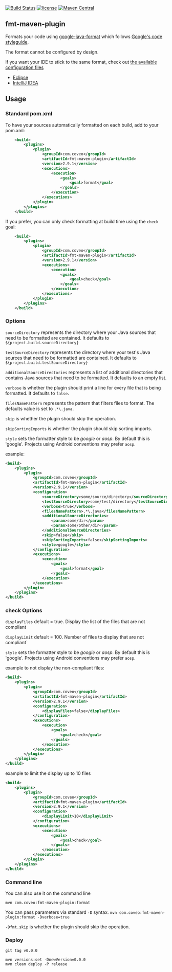 [![Build Status](https://travis-ci.org/coveo/fmt-maven-plugin.svg?branch=master)](https://travis-ci.org/coveo/fmt-maven-plugin)
[![license](http://img.shields.io/badge/license-MIT-brightgreen.svg)](https://github.com/coveo/fmt-maven-plugin/blob/master/LICENSE)
[![Maven Central](https://maven-badges.herokuapp.com/maven-central/com.coveo/fmt-maven-plugin/badge.svg)](https://maven-badges.herokuapp.com/maven-central/com.coveo/fmt-maven-plugin)

## fmt-maven-plugin 

Formats your code using [google-java-format](https://github.com/google/google-java-format) which follows [Google's code styleguide](https://google.github.io/styleguide/javaguide.html).

The format cannot be configured by design.

If you want your IDE to stick to the same format, check out [the available configuration files](https://github.com/google/styleguide)

* [Eclipse](https://github.com/google/styleguide/blob/gh-pages/eclipse-java-google-style.xml)
* [IntelliJ IDEA](https://github.com/google/styleguide/blob/gh-pages/intellij-java-google-style.xml)

## Usage

### Standard pom.xml

To have your sources automatically formatted on each build, add to your pom.xml:

```xml
    <build>
        <plugins>
            <plugin>
                <groupId>com.coveo</groupId>
                <artifactId>fmt-maven-plugin</artifactId>
                <version>2.9.1</version>
                <executions>
                    <execution>
                        <goals>
                            <goal>format</goal>
                        </goals>
                    </execution>
                </executions>
            </plugin>
        </plugins>
    </build>
```

If you prefer, you can only check formatting at build time using the `check` goal:

```xml
    <build>
        <plugins>
            <plugin>
                <groupId>com.coveo</groupId>
                <artifactId>fmt-maven-plugin</artifactId>
                <version>2.9.1</version>
                <executions>
                    <execution>
                        <goals>
                            <goal>check</goal>
                        </goals>
                    </execution>
                </executions>
            </plugin>
        </plugins>
    </build>
```

### Options

`sourceDirectory` represents the directory where your Java sources that need to be formatted are contained. It defaults to `${project.build.sourceDirectory}`

`testSourceDirectory` represents the directory where your test's Java sources that need to be formatted are contained. It defaults to `${project.build.testSourceDirectory}`

`additionalSourceDirectories` represents a list of additional directories that contains Java sources that need to be formatted. It defaults to an empty list.

`verbose` is whether the plugin should print a line for every file that is being formatted. It defaults to `false`.

`filesNamePattern` represents the pattern that filters files to format. The defaults value is set to `.*\.java`.

`skip` is whether the plugin should skip the operation.

`skipSortingImports` is whether the plugin should skip sorting imports.

`style` sets the formatter style to be _google_ or _aosp_. By default this is 'google'. Projects using Android conventions may prefer `aosp`.

example:
```xml
<build>
    <plugins>
        <plugin>
            <groupId>com.coveo</groupId>
            <artifactId>fmt-maven-plugin</artifactId>
            <version>2.9.1</version>
            <configuration>
                <sourceDirectory>some/source/directory</sourceDirectory>
                <testSourceDirectory>some/test/directory</testSourceDirectory>
                <verbose>true</verbose>
                <filesNamePattern>.*\.java</filesNamePattern>
                <additionalSourceDirectories>
                    <param>some/dir</param>
                    <param>some/other/dir</param>
                </additionalSourceDirectories>
                <skip>false</skip>
                <skipSortingImports>false</skipSortingImports>
                <style>google</style>
            </configuration>
            <executions>
                <execution>
                    <goals>
                        <goal>format</goal>
                    </goals>
                </execution>
            </executions>
        </plugin>
    </plugins>
</build>
```



### check Options

`displayFiles` default = true. Display the list of the files that are not compliant

`displayLimit` default = 100. Number of files to display that are not compliant`

`style` sets the formatter style to be _google_ or _aosp_. By default this is 'google'. Projects using Android conventions may prefer `aosp`.

example to not display the non-compliant files:
```xml
<build>
    <plugins>
        <plugin>
            <groupId>com.coveo</groupId>
            <artifactId>fmt-maven-plugin</artifactId>
            <version>2.9.1</version>
            <configuration>
                <displayFiles>false</displayFiles>
            </configuration>
            <executions>
                <execution>
                    <goals>
                        <goal>check</goal>
                    </goals>
                </execution>
            </executions>
        </plugin>
    </plugins>
</build>
```

example to limit the display up to 10 files
```xml
<build>
    <plugins>
        <plugin>
            <groupId>com.coveo</groupId>
            <artifactId>fmt-maven-plugin</artifactId>
            <version>2.9.1</version>
            <configuration>
                <displayLimit>10</displayLimit>
            </configuration>
            <executions>
                <execution>
                    <goals>
                        <goal>check</goal>
                    </goals>
                </execution>
            </executions>
        </plugin>
    </plugins>
</build>
```

### Command line

You can also use it on the command line

`mvn com.coveo:fmt-maven-plugin:format`

You can pass parameters via standard `-D` syntax.
`mvn com.coveo:fmt-maven-plugin:format -Dverbose=true`

`-Dfmt.skip` is whether the plugin should skip the operation.


### Deploy

```
git tag v0.0.0

mvn versions:set -DnewVersion=0.0.0
mvn clean deploy -P release
```

